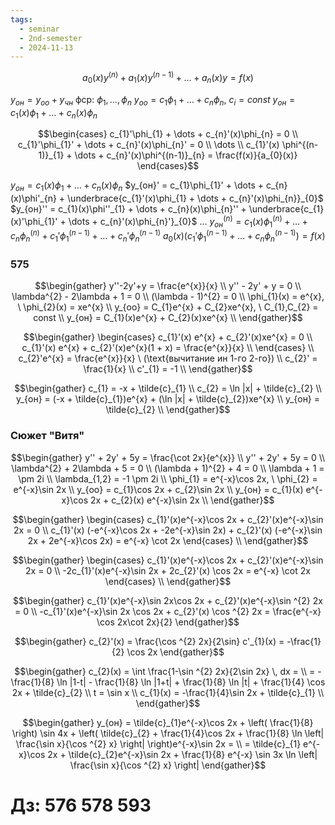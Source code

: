 ```yaml
---
tags:
  - seminar
  - 2nd-semester
  - 2024-11-13
---
```

$$a_{0}(x)y^{(n)} + a_{1}(x)y^{(n-1)} + \dots + a_{n}(x)y = f(x)$$

$y_{он} = y_{оо} + y_{чн}$
фср: $\phi_{1}, \dots, \phi_{n}$ 
$y_{оо} = c_{1}\phi_{1} + \dots + c_{n}\phi_{n}, \ c_{i} = const$
$y_{он} = c_{1}(x)\phi_{1} + \dots + c_{n}(x)\phi_{n}$

$$\begin{cases}
c_{1}'\phi_{1} + \dots + c_{n}'(x)\phi_{n} = 0 \\
c_{1}'\phi_{1}' + \dots + c_{n}'(x)\phi_{n}' = 0 \\
\dots \\
c_{1}'(x) \phi^{(n-1)}_{1} + \dots + c_{n}'(x)\phi^{(n-1)}_{n} = \frac{f(x)}{a_{0}(x)}
\end{cases}$$

$y_{он} = c_{1}(x)\phi_{1} + \dots + c_{n}(x)\phi_{n}$
$y_{он}' = c_{1}\phi_{1}' + \dots + c_{n}(x)\phi'_{n} + \underbrace{c_{1}'(x)\phi_{1} + \dots + c_{n}'(x)\phi_{n}}_{0}$
$y_{он}'' = c_{1}(x)\phi''_{1} + \dots + c_{n}(x)\phi_{n}'' + \underbrace{c_{1}(x)'\phi_{1}' + \dots + c_{n}'(x)\phi_{n}'}_{0}$
...
$y_{он}^{(n)} = c_{1}(x)\phi_{1}^{(n)} + \dots + c_{n}\phi^{(n)}_{n} + c_{1}'\phi_{1}^{(n-1)} + \dots + c_{n}'\phi_{n}^{(n-1)}$
$a_{0}(x)(c_{1}'\phi_{1}^{(n-1)} + \dots + c_{n}\phi_{n}^{(n-1)}) = f(x)$

### 575

$$\begin{gather}
y''-2y'+y = \frac{e^{x}}{x} \\
y'' - 2y'  + y = 0 \\
\lambda^{2} - 2\lambda + 1 = 0 \\
(\lambda - 1)^{2} = 0 \\
\phi_{1}(x) = e^{x}, \ \phi_{2}(x) = xe^{x} \\
y_{оо} = C_{1}e^{x} + C_{2}xe^{x}, \ C_{1},C_{2} = const \\
y_{он} = C_{1}(x)e^{x} + C_{2}(x)xe^{x} \\
\end{gather}$$

$$\begin{gather}
\begin{cases}
c_{1}'(x) e^{x} + c_{2}'(x)xe^{x} = 0 \\
c_{1}'(x) e^{x} + c_{2}'(x)e^{x}(1 + x) = \frac{e^{x}}{x} \\
\end{cases} \\
c_{2}'e^{x} = \frac{e^{x}}{x} \ (\text{вычитание ин 1-го 2-го}) \\
c_{2}' = \frac{1}{x} \\
c'_{1} = -1 \\
\end{gather}$$

$$\begin{gather}
c_{1} = -x + \tilde{c}_{1} \\
c_{2} = \ln |x| + \tilde{c}_{2} \\
y_{он} = (-x + \tilde{c}_{1})e^{x} + (\ln |x| + \tilde{c}_{2})xe^{x} \\
y_{он} = \tilde{c}_{2} \\
\end{gather}$$

### Сюжет "Витя"

$$\begin{gather}
y'' + 2y' + 5y = \frac{\cot 2x}{e^{x}} \\
y'' + 2y' + 5y = 0 \\
\lambda^{2} + 2\lambda + 5 = 0 \\
(\lambda + 1)^{2} + 4 = 0 \\
\lambda + 1 = \pm 2i \\
\lambda_{1,2} = -1 \pm 2i \\
\phi_{1} = e^{-x}\cos 2x, \ \phi_{2} = e^{-x}\sin 2x \\
y_{оо} = c_{1}\cos 2x + c_{2}\sin 2x  \\
y_{он} = c_{1}(x) e^{-x}\cos 2x + c_{2}(x) e^{-x}\sin 2x \\
\end{gather}$$

$$\begin{gather}
\begin{cases}
c_{1}'(x)e^{-x}\cos 2x + c_{2}'(x)e^{-x}\sin 2x = 0 \\
c_{1}'(x) (-e^{-x}\cos 2x + -2e^{-x}\sin 2x) + c_{2}'(x) (-e^{-x}\sin 2x + 2e^{-x}\cos 2x) = e^{-x} \cot 2x
\end{cases} \\
\end{gather}$$

$$\begin{gather}
\begin{cases}
c_{1}'(x)e^{-x}\cos 2x + c_{2}'(x)e^{-x}\sin 2x = 0 \\
-2c_{1}'(x)e^{-x}\sin 2x + 2c_{2}'(x) \cos 2x = e^{-x} \cot 2x
\end{cases} \\
\end{gather}$$

$$\begin{gather}
c_{1}'(x)e^{-x}\sin 2x\cos 2x + c_{2}'(x)e^{-x}\sin ^{2} 2x = 0 \\
-c_{1}'(x)e^{-x}\sin 2x \cos 2x + c_{2}'(x) \cos ^{2} 2x = \frac{e^{-x} \cos 2x\cot 2x}{2}
\end{gather}$$

$$\begin{gather}
c_{2}'(x) = \frac{\cos ^{2} 2x}{2\sin}
c'_{1}(x) = -\frac{1}{2} \cos 2x
\end{gather}$$

$$\begin{gather}
c_{2}(x) = \int \frac{1-\sin ^{2} 2x}{2\sin 2x} \, dx  = \\
= -\frac{1}{8} \ln |1-t| - \frac{1}{8} \ln |1+t| + \frac{1}{8} \ln |t| + \frac{1}{4} \cos 2x + \tilde{c}_{2} \\
t = \sin x \\
c_{1}(x) = -\frac{1}{4}\sin 2x + \tilde{c}_{1} \\
\end{gather}$$

$$\begin{gather}
y_{он} = \tilde{c}_{1}e^{-x}\cos 2x + \left( \frac{1}{8} \right) \sin 4x + \left( \tilde{c}_{2} + \frac{1}{4}\cos 2x + \frac{1}{8} \ln \left| \frac{\sin x}{\cos ^{2} x} \right|  \right)e^{-x}\sin 2x = \\
= \tilde{c}_{1} e^{-x}\cos 2x + \tilde{c}_{2}e^{-x}\sin 2x + \frac{1}{8} e^{-x} \sin 3x \ln \left| \frac{\sin x}{\cos ^{2} x} \right| 
\end{gather}$$

# Дз: 576 578 593